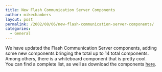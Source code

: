 ```yaml
---
title: New Flash Communication Server Components
author: mikechambers
layout: post
permalink: /2002/08/06/new-flash-communication-server-components/
categories:
  - General
---
```



We have updated the Flash Communication Server components, adding some new components bringing the total up to 14 total components.  
Among others, there is a whiteboard component that is pretty cool.  
You can find a complete list, as well as download the components [here][1].  
&nbsp;

 [1]: http://www.macromedia.com/software/flashcom/download/components/